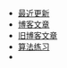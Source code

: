 
* [最近更新](recently-update.md)
* [博客文章](index.md)
* [旧博客文章](old-blog.md)
* [算法练习](leetcode.md)
* <!-- * [博客](BLOG.md) -->

